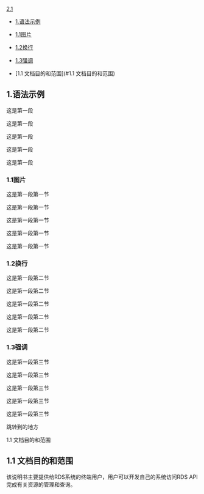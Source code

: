 [2.1](#2.1)
* [1.语法示例](#1)

* [1.1图片](#1.1)

* [1.2换行](#1.2)

* [1.3强调](#1.3)

* [1.1 文档目的和范围](#1.1 文档目的和范围)


<h2 id="1">1.语法示例</h2>

这是第一段

这是第一段

这是第一段

这是第一段

这是第一段

<h3 id="1.1">1.1图片</h3>

这是第一段第一节

这是第一段第一节

这是第一段第一节

这是第一段第一节

这是第一段第一节

<h3 id="1.2">1.2换行</h3>

这是第一段第二节

这是第一段第二节

这是第一段第二节

这是第一段第二节

这是第一段第二节

<h3 id="1.1">1.3强调</h3>

这是第一段第三节

这是第一段第三节

这是第一段第三节

这是第一段第三节

这是第一段第三节

<span id="2.1">跳转到的地方</span>

1.1 文档目的和范围
<h2 id="1.1 文档目的和范围">1.1 文档目的和范围</h2>

该说明书主要提供给RDS系统的终端用户，用户可以开发自己的系统访问RDS
API完成有关资源的管理和查询。

